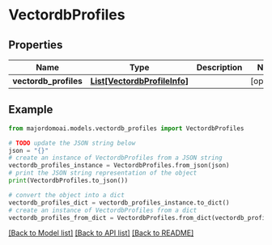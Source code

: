 # VectordbProfiles


## Properties

Name | Type | Description | Notes
------------ | ------------- | ------------- | -------------
**vectordb_profiles** | [**List[VectordbProfileInfo]**](VectordbProfileInfo.md) |  | [optional] 

## Example

```python
from majordomoai.models.vectordb_profiles import VectordbProfiles

# TODO update the JSON string below
json = "{}"
# create an instance of VectordbProfiles from a JSON string
vectordb_profiles_instance = VectordbProfiles.from_json(json)
# print the JSON string representation of the object
print(VectordbProfiles.to_json())

# convert the object into a dict
vectordb_profiles_dict = vectordb_profiles_instance.to_dict()
# create an instance of VectordbProfiles from a dict
vectordb_profiles_from_dict = VectordbProfiles.from_dict(vectordb_profiles_dict)
```
[[Back to Model list]](../README.md#documentation-for-models) [[Back to API list]](../README.md#documentation-for-api-endpoints) [[Back to README]](../README.md)


